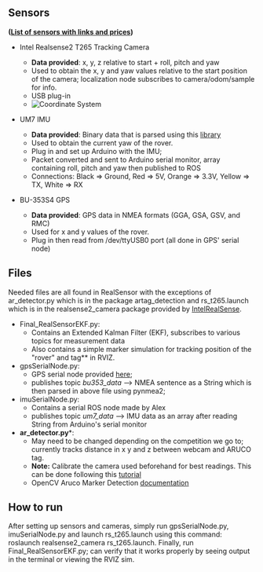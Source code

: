 ## Sensors ## 
**([List of sensors with links and prices](https://docs.google.com/document/d/1mytz9acx1puyt1tQ0szOr_ofm-9RC6v6nYdhvXi_OuU/edit))**
* Intel Realsense2 T265 Tracking Camera
  * __Data provided__: x, y, z relative to start + roll, pitch and yaw
  * Used to obtain the x, y and yaw values relative to the start position of the camera; localization node subscribes to camera/odom/sample for info.
  * USB plug-in
  * ![Coordinate System](https://user-images.githubusercontent.com/6543766/64158631-20303a00-ce39-11e9-9c63-fe0baa8135ff.png)
  
* UM7 IMU
  * __Data provided__: Binary data that is parsed using this [library](https://github.com/mikehoyer/UM7-Arduino)
  * Used to obtain the current yaw of the rover.
  * Plug in and set up Arduino with the IMU;
  * Packet converted and sent to Arduino serial monitor, array containing roll, pitch and yaw then published to ROS
  * Connections: Black => Ground, Red => 5V, Orange => 3.3V, Yellow => TX, White => RX

* BU-353S4 GPS
  * __Data provided__: GPS data in NMEA formats (GGA, GSA, GSV, and RMC)
  * Used for x and y values of the rover.
  * Plug in then read from /dev/ttyUSB0 port (all done in GPS' serial node)


## Files
Needed files are all found in RealSensor with the exceptions of ar_detector.py which is in the package artag_detection and rs_t265.launch which is in the realsense2_camera package provided by [IntelRealSense](https://github.com/IntelRealSense/realsense-ros).
* Final_RealSensorEKF.py: 
  * Contains an Extended Kalman Filter (EKF), subscribes to various topics for measurement data
  * Also contains a simple marker simulation for tracking position of the "rover" and tag** in RVIZ.
* gpsSerialNode.py: 
  * GPS serial node provided [here](https://www.egr.msu.edu/classes/ece480/capstone/spring15/group14/uploads/4/2/0/3/42036453/wilsonappnote.pdf);
  * publishes topic _bu353_data_ --> NMEA sentence as a String which is then parsed in above file using pynmea2;
* imuSerialNode.py: 
  * Contains a serial ROS node made by Alex
  * publishes topic _um7_data_ --> IMU data as an array after reading String from Arduino's serial monitor
* **ar_detector.py***: 
  * May need to be changed depending on the competition we go to; currently tracks distance in x y and z between webcam and ARUCO tag.
  * **Note:** Calibrate the camera used beforehand for best readings. This can be done following this [tutorial](https://docs.opencv.org/4.5.2/da/d13/tutorial_aruco_calibration.html)
  * OpenCV Aruco Marker Detection [documentation](https://docs.opencv.org/4.5.2/d5/dae/tutorial_aruco_detection.html)

## How to run
After setting up sensors and cameras, simply run gpsSerialNode.py, imuSerialNode.py and launch rs_t265.launch using this command: roslaunch realsense2_camera rs_t265.launch. Finally, run Final_RealSensorEKF.py; can verify that it works properly by seeing output in the terminal or viewing the RVIZ sim.

